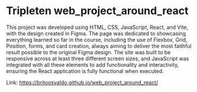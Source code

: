 # Tripleten web_project_around_react

This project was developed using HTML, CSS, JavaScript, React, and Vite, with the design created in Figma. The page was dedicated to showcasing everything learned so far in the course, including the use of Flexbox, Grid, Position, forms, and card creation, always aiming to deliver the most faithful result possible to the original Figma design. The site was built to be responsive across at least three different screen sizes, and JavaScript was integrated with all these elements to add functionality and interactivity, ensuring the React application is fully functional when executed.

Link: https://britoosvaldo.github.io/web_project_around_react/
